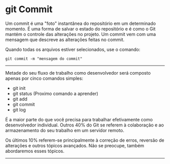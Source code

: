 # git Commit

Um commit é uma "foto" instantânea do repositório em um determinado momento. É uma forma de salvar o estado do repositório e é como o Git mantém o controle das alterações no projeto. Um commit vem com uma mensagem que descreve as alterações feitas no commit.

Quando todas os arquivos estiver selecionados, use o comando:

```
git commit -m "mensagem do commit"
```
 
---

Metade do seu fluxo de trabalho como desenvolvedor será composto apenas por cinco comandos simples:

- git init
- git status (Proximo comando a aprender)
- git add
- git commit
- git log

É a maior parte do que você precisa para trabalhar efetivamente como desenvolvedor individual. Outros 40% do Git se referem à colaboração e ao armazenamento do seu trabalho em um servidor remoto.

Os últimos 10% referem-se principalmente à correção de erros, reversão de alterações e outros tópicos avançados. Não se preocupe, também abordaremos esses tópicos.

---
